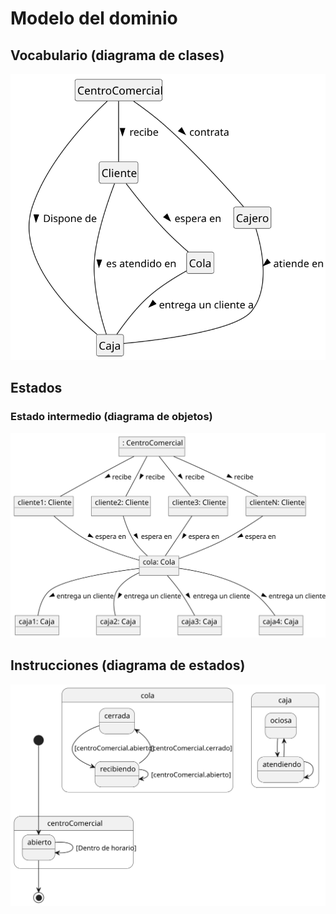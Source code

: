 # Modelo del dominio

## Vocabulario (diagrama de clases)

<div align=center>

![](/imagenes/modelosUML/mdd.dc.svg)

</div>

## Estados 

### Estado intermedio (diagrama de objetos)

<div align=center>

![](/imagenes/modelosUML/mdd.do.svg)

</div>

## Instrucciones (diagrama de estados)

<div align=center>

![](/imagenes/modelosUML/mdd.de.svg)

</div>
